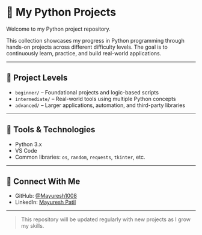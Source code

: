 # 🐍 My Python Projects

Welcome to my Python project repository.

This collection showcases my progress in Python programming through hands-on projects across different difficulty levels. The goal is to continuously learn, practice, and build real-world applications.

---

## 📁 Project Levels

- `beginner/` – Foundational projects and logic-based scripts  
- `intermediate/` – Real-world tools using multiple Python concepts  
- `advanced/` – Larger applications, automation, and third-party libraries

---

## 🧰 Tools & Technologies

- Python 3.x
- VS Code
- Common libraries: `os`, `random`, `requests`, `tkinter`, etc.

---

## 🔗 Connect With Me

- GitHub: [@Mayuresh1008](https://github.com/Mayuresh1008)
- LinkedIn: [Mayuresh Patil](https://linkedin.com/in/mayureshpatil02)

---

> This repository will be updated regularly with new projects as I grow my skills.
